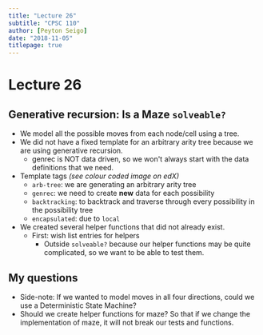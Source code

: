 ```yaml
---
title: "Lecture 26"
subtitle: "CPSC 110"
author: [Peyton Seigo]
date: "2018-11-05"
titlepage: true
---
```


# Lecture 26

## Generative recursion: Is a Maze `solveable?`

- We model all the possible moves from each node/cell using a tree.
- We did not have a fixed template for an arbitrary arity tree because we are using generative recursion.
  - genrec is NOT data driven, so we won't always start with the data definitions that we need.
- Template tags _(see colour coded image on edX)_
  - `arb-tree`: we are generating an arbitrary arity tree
  - `genrec`: we need to create **new** data for each possibility
  - `backtracking`: to backtrack and traverse through every possibility in the possibility tree
  - `encapsulated`: due to `local`
- We created several helper functions that did not already exist.
  - First: wish list entries for helpers
    - Outside `solveable?` because our helper functions may be quite complicated, so we want to be able to test them.

## My questions

- Side-note: If we wanted to model moves in all four directions, could we use a Deterministic State Machine?
- Should we create helper functions for maze? So that if we change the implementation of maze, it will not break our tests and functions.
